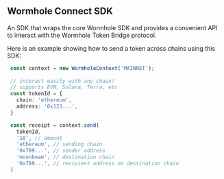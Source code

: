 Wormhole Connect SDK
--------------------


An SDK that wraps the core Wormhole SDK and provides a convenient API to interact with the Wormhole Token Bridge protocol.


Here is an example showing how to send a token across chains using this SDK: 
```ts
 const context = new WormholeContext('MAINNET');
 
 // interact easily with any chain!
 // supports EVM, Solana, Terra, etc
 const tokenId = {
   chain: 'ethereum',
   address: '0x123...',
 }

 const receipt = context.send(
   tokenId,
   '10', // amount
   'ethereum', // sending chain
   '0x789...', // sender address
   'moonbeam', // destination chain
   '0x789...', // recipient address on destination chain
 )
```
